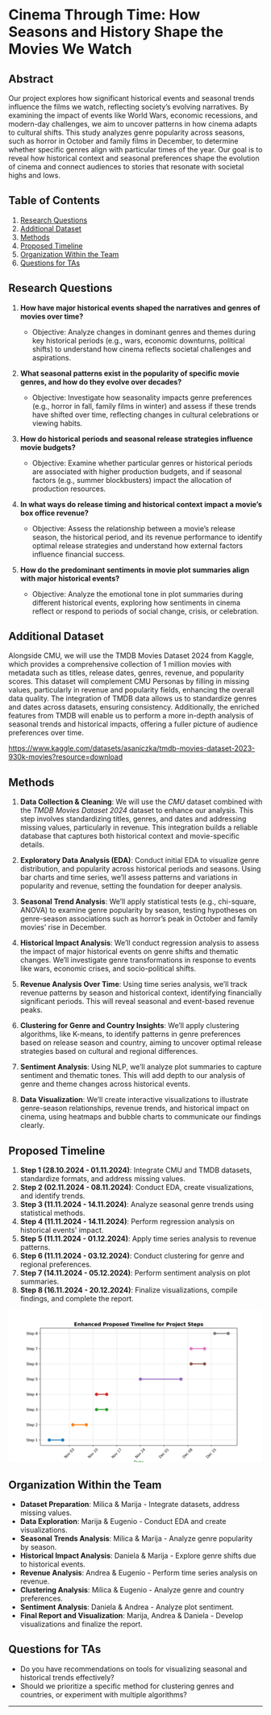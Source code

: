 # **Cinema Through Time: How Seasons and History Shape the Movies We Watch**

## **Abstract**
Our project explores how significant historical events and seasonal trends influence the films we watch, reflecting society’s evolving narratives. By examining the impact of events like World Wars, economic recessions, and modern-day challenges, we aim to uncover patterns in how cinema adapts to cultural shifts. This study analyzes genre popularity across seasons, such as horror in October and family films in December, to determine whether specific genres align with particular times of the year. Our goal is to reveal how historical context and seasonal preferences shape the evolution of cinema and connect audiences to stories that resonate with societal highs and lows.

## **Table of Contents**
1. [Research Questions](#research-questions)  
2. [Additional Dataset](#Additional-Datasets)  
3. [Methods](#methods)  
4. [Proposed Timeline](#proposed-timeline)  
5. [Organization Within the Team](#organization-within-the-team)  
6. [Questions for TAs](#questions-for-tas) 


## **Research Questions**

1. **How have major historical events shaped the narratives and genres of movies over time?**
   - Objective: Analyze changes in dominant genres and themes during key historical periods (e.g., wars, economic downturns, political shifts) to understand how cinema reflects societal challenges and aspirations.

2. **What seasonal patterns exist in the popularity of specific movie genres, and how do they evolve over decades?**
   - Objective: Investigate how seasonality impacts genre preferences (e.g., horror in fall, family films in winter) and assess if these trends have shifted over time, reflecting changes in cultural celebrations or viewing habits.

3. **How do historical periods and seasonal release strategies influence movie budgets?**
   - Objective: Examine whether particular genres or historical periods are associated with higher production budgets, and if seasonal factors (e.g., summer blockbusters) impact the allocation of production resources.

4. **In what ways do release timing and historical context impact a movie’s box office revenue?**
   - Objective: Assess the relationship between a movie’s release season, the historical period, and its revenue performance to identify optimal release strategies and understand how external factors influence financial success.

5. **How do the predominant sentiments in movie plot summaries align with major historical events?**
   - Objective: Analyze the emotional tone in plot summaries during different historical events, exploring how sentiments in cinema reflect or respond to periods of social change, crisis, or celebration.

## **Additional Dataset**

Alongside CMU, we will use the TMDB Movies Dataset 2024 from Kaggle, which provides a comprehensive collection of 1 million movies with metadata such as titles, release dates, genres, revenue, and popularity scores. This dataset will complement CMU Personas by filling in missing values, particularly in revenue and popularity fields, enhancing the overall data quality. The integration of TMDB data allows us to standardize genres and dates across datasets, ensuring consistency. Additionally, the enriched features from TMDB will enable us to perform a more in-depth analysis of seasonal trends and historical impacts, offering a fuller picture of audience preferences over time.

https://www.kaggle.com/datasets/asaniczka/tmdb-movies-dataset-2023-930k-movies?resource=download 

## **Methods**

1. **Data Collection & Cleaning**: We will use the *CMU* dataset combined with the *TMDB Movies Dataset 2024* dataset to enhance our analysis. This step involves standardizing titles, genres, and dates and addressing missing values, particularly in revenue. This integration builds a reliable database that captures both historical context and movie-specific details.

2. **Exploratory Data Analysis (EDA)**: Conduct initial EDA to visualize genre distribution, and popularity across historical periods and seasons. Using bar charts and time series, we’ll assess patterns and variations in popularity and revenue, setting the foundation for deeper analysis.

3. **Seasonal Trend Analysis**: We’ll apply statistical tests (e.g., chi-square, ANOVA) to examine genre popularity by season, testing hypotheses on genre-season associations such as horror’s peak in October and family movies’ rise in December.

4. **Historical Impact Analysis**: We’ll conduct regression analysis to assess the impact of major historical events on genre shifts and thematic changes. We’ll investigate genre transformations in response to events like wars, economic crises, and socio-political shifts.

5. **Revenue Analysis Over Time**: Using time series analysis, we’ll track revenue patterns by season and historical context, identifying financially significant periods. This will reveal seasonal and event-based revenue peaks.

6. **Clustering for Genre and Country Insights**: We’ll apply clustering algorithms, like K-means, to identify patterns in genre preferences based on release season and country, aiming to uncover optimal release strategies based on cultural and regional differences.

7. **Sentiment Analysis**: Using NLP, we’ll analyze plot summaries to capture sentiment and thematic tones. This will add depth to our analysis of genre and theme changes across historical events.

8. **Data Visualization**: We’ll create interactive visualizations to illustrate genre-season relationships, revenue trends, and historical impact on cinema, using heatmaps and bubble charts to communicate our findings clearly.


## **Proposed Timeline**

1. **Step 1 (28.10.2024 - 01.11.2024)**: Integrate CMU and TMDB datasets, standardize formats, and address missing values.
2. **Step 2 (02.11.2024 - 08.11.2024)**: Conduct EDA, create visualizations, and identify trends.
3. **Step 3 (11.11.2024 - 14.11.2024)**: Analyze seasonal genre trends using statistical methods.
4. **Step 4 (11.11.2024 - 14.11.2024)**: Perform regression analysis on historical events' impact.
5. **Step 5 (11.11.2024 - 01.12.2024)**: Apply time series analysis to revenue patterns.
6. **Step 6 (11.11.2024 - 03.12.2024)**: Conduct clustering for genre and regional preferences.
7. **Step 7 (14.11.2024 - 05.12.2024)**: Perform sentiment analysis on plot summaries.
8. **Step 8 (16.11.2024 - 20.12.2024)**: Finalize visualizations, compile findings, and complete the report.

![Proposed Timeline](src/media/timeline_chart.png)

## **Organization Within the Team**

- **Dataset Preparation**: Milica & Marija - Integrate datasets, address missing values.
- **Data Exploration**: Marija & Eugenio - Conduct EDA and create visualizations.
- **Seasonal Trends Analysis**: Milica & Marija - Analyze genre popularity by season.
- **Historical Impact Analysis**: Daniela & Marija - Explore genre shifts due to historical events.
- **Revenue Analysis**: Andrea & Eugenio - Perform time series analysis on revenue.
- **Clustering Analysis**: Milica & Eugenio - Analyze genre and country preferences.
- **Sentiment Analysis**: Daniela & Andrea - Analyze plot sentiment.
- **Final Report and Visualization**: Marija, Andrea & Daniela - Develop visualizations and finalize the report.

## **Questions for TAs**  
- Do you have recommendations on tools for visualizing seasonal and historical trends effectively?  
- Should we prioritize a specific method for clustering genres and countries, or experiment with multiple algorithms? 

---

